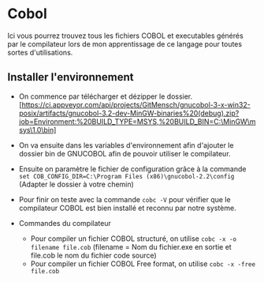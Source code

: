 # Cobol

Ici vous pourrez trouvez tous les fichiers COBOL et executables générés par le compilateur lors de mon apprentissage de ce langage pour toutes sortes d'utilisations.

## Installer l'environnement

- On commence par télécharger et dézipper le dossier. [https://ci.appveyor.com/api/projects/GitMensch/gnucobol-3-x-win32-posix/artifacts/gnucobol-3.2-dev-MinGW-binaries%20(debug).zip?job=Environment:%20BUILD_TYPE=MSYS,%20BUILD_BIN=C:\MinGW\msys\1.0\bin]

- On va ensuite dans les variables d'environnement afin d'ajouter le dossier bin de GNUCOBOL afin de pouvoir utiliser le compilateur.

- Ensuite on paramètre le fichier de configuration grâce à la commande `set COB_CONFIG_DIR=C:\Program Files (x86)\gnucobol-2.2\config` (Adapter le dossier à votre chemin)

- Pour finir on teste avec la commande `cobc -V` pour vérifier que le compilateur COBOL est bien installé et reconnu par notre système.

- Commandes du compilateur 
  - Pour compiler un fichier COBOL structuré, on utilise `cobc -x -o filename file.cob` (filename = Nom du fichier.exe en sortie et file.cob le nom du fichier code source) 
  - Pour compiler un fichier COBOL Free format, on utilise `cobc -x -free file.cob`
